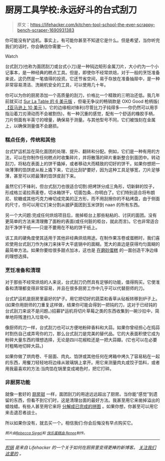 # 厨房工具学校:永远好斗的台式刮刀

> 原文：<https://lifehacker.com/kitchen-tool-school-the-ever-scrappy-bench-scraper-1690931383>

你可能没有铲运机。事实上，有可能你甚至不知道它是什么。但是希望，当你听完我们的话时，你会确信你需要一个。

Watch

台式刮刀(也称为面团刮刀或台式小刀)是一种钝边矩形金属刀片，大小约为一个小记事本，是一种经典的糕点工具。但是，即使你不经常烘焙，对于一般的烹饪准备来说，这仍然是一笔值得的投资。它还节省空间，易于存放在准备抽屉中，是一种非常容易清洁、洗碗机安全的工具，可以使用几十年。

你可以为你的厨房添加一个高质量的刮刀，价格比一个精致的三明治还低。我几年前就买过 [Sur La Table 的 6 美元版](http://www.surlatable.com/product/PRO-289637/Sur+La+Table+Stainless+Steel+Dough+Scraper) ，但毫无争议的畅销款是 OXO Good 枪柄版( [【亚马逊上 10 美元](https://www.amazon.com/dp/B00004OCNJ?asc_campaign=InlineText&asc_refurl=https://lifehacker.com/kitchen-tool-school-the-ever-scrappy-bench-scraper-1690931383&asc_source=&linkCode=ogi&psc=1&smid=ATVPDKIKX0DER&tag=kinjalifehackerlink-20&th=1) )。它的边缘相对锋利(尽管比刀子钝得多——你仍然可以用手指沿着刀刃滑动而不会被割伤)，有一种沉重的感觉，配有一个舒适的橡胶手柄，刀片侧面有半英寸的增量，确保易于测量。与其他型号不同，它们被蚀刻在金属上，以确保测量值不会磨损。

### 糕点任务，传统和其他

台式铲运机旨在简化面团的处理、提升、翻转和分配。例如，它们是一种有用的方法，可以在你制作任何糕点时收集碎片，并将散落的碎片重新整合到面团中。转动刮刀，将粘在表面上的饼干撬掉，或者移动大而精致的切好的饼干。如果你想把一块薄薄的馅饼皮从板上撬下来，它远比刮铲要好，因为这种工具足够宽，刀片足够薄，甚至可以把最薄的馅饼皮刮下来。

虽然它们不锋利，但台式刮刀也很适合切割:把烤饼分成三角形，切新鲜的饺子，形成格兰诺拉燕麦卷，切冰箱饼干，切面包条...你明白了。它们特别适合将布朗尼、软糖或其他巧克力棒切成完美的正方形，而不用刮擦你的不粘烤盘，由于侧面的尺寸，你可以用它们来分割从披萨面团到玉米饼到 naan 的所有东西。

另一个大问题:完成任何烘焙项目后，凿掉柜台上那些粘粘的、讨厌的面团。没有更简单的方法来清理撒了面粉的表面(或任何脏的柜台，就此而言)。它也非常适合刮干净饼干纸——只是不要用在不粘的饼干纸上。

该工具的硬角度使其适用于其他非经典烘焙用途。在制作果冻卷或蛋糕时，我们喜欢使用台式刮刀作为抹刀来抹平大平底锅中的面糊。宽大的直边是获得均匀面糊的最简单方法。如果你要给很多甜点加冰，这也是 [在磨砂蛋糕](http://www.craftsy.com/blog/2013/04/how-to-make-buttercream-icing-smooth/) 的一面创造干净边缘的理想选择。

### 烹饪准备和清理

对于那些不经常烘焙的人来说，台式刮刀仍然具有足够的功能，值得购买。它使准备和清理都变得非常容易，并且在很多厨房工作中几乎可以代替厨师的刀。

台式铲运机是厨房里最好的铲子。用它把切好的蔬菜和香草从砧板转移到炉子上。(如果你用厨师的刀重复这样做，结果你可能会得到一把钝的刀，这对于已经钝的台式刮刀来说不是问题。)招募铲运机将切片草莓之类的东西收集到一碗沙拉中，简单地将残渣扫入垃圾中。

像厨师的刀一样，台式刮刀也可以方便地粉碎香料和大蒜。如果你曾经担心在捣蒜时割伤自己或弄弯你的刀，那么台式刮刀是完美的替代品。它的大表面积使它成为粉碎大量东西的理想选择，无论是四川花椒粒还是一把大蒜瓣。(它也可以在必要时粗略地切碎大蒜。)

如果你做了烘肉卷、千层面、肉丸、馅饼或其他任何在烤箱中烤久了容易粘在一起的东西，用餐刀轻轻地将边缘从玻璃锅上拿开。用它来测量肉丸或饺子馅料，或者用我最喜欢的方法:当肉馅在锅里变成褐色时，把它打碎。

### 非厨房功能

就像一套好的 [厨房钳](http://skillet.lifehacker.com/most-all-metal-tongs-like-the-ones-in-the-main-article-1683817541) 一样，面团刮刀的用途远远超出了厨房。当你能“感觉”到遗留的东西，但看不到它们时，这是清理台面的最好方法。我甚至用它来凿掉溢出的蜡烛蜡。有些人甚至用它来将 [分解成已完成的拼图](https://www.flickr.com/photos/allthingschill/8429452658) 。如果你想，你甚至可以用它来击退忍者战士。

所以如果你没有，就去买一个。相信我们:你会后悔没有早点购买它。

*<small>照片由</small>*[*<small>Rebecca Siegel</small>*](https://www.flickr.com/photos/grongar/497903312/in/photolist-bPFuoD-ckNHmU-tTVGz-eDysBi-e4rPmj-4gjkjH-8uMyF6-KZTiS-992LQ-8yymJe-b8ykZ2)*<small>和</small>* [*<small>快乐蛋糕由 Renee</small>*](https://www.youtube.com/watch?v=XK1Pec79tXc)<small>*制作。*</small>

* * *

[*煎锅*](http://skillet.lifehacker.com) *是来自 Lifehacker 的一个关于如何在厨房里变得更棒的新博客。* [*关注我们这里的*](http://www.twitter.com/skilletLH) *。*